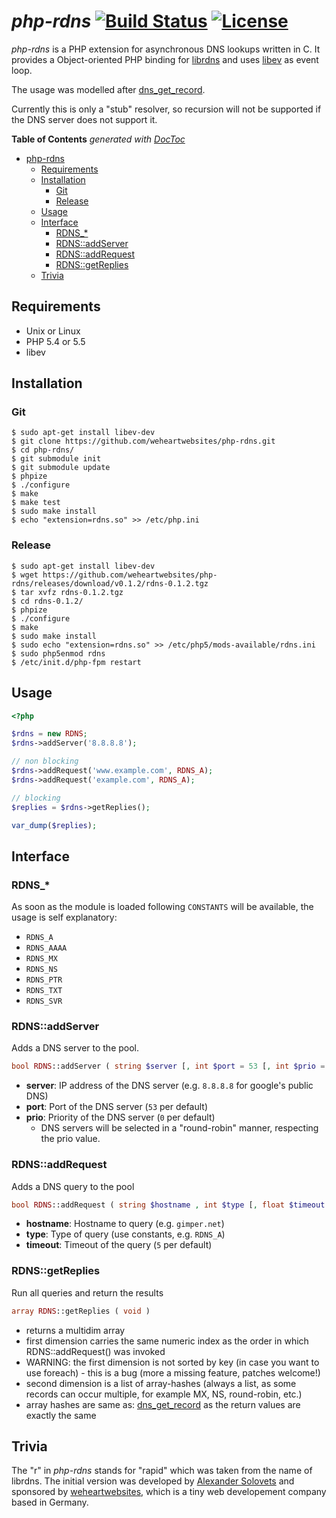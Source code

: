# *php-rdns* [![Build Status](https://travis-ci.org/weheartwebsites/php-rdns.svg?branch=master)](https://travis-ci.org/weheartwebsites/php-rdns) [![License](http://img.shields.io/badge/license-Apache--2.0-lightgrey.svg)](http://www.apache.org/licenses/LICENSE-2.0.html)

*php-rdns* is a PHP extension for asynchronous DNS lookups written in C. It provides a Object-oriented PHP binding for [librdns](https://github.com/vstakhov/librdns) and uses [libev](http://software.schmorp.de/pkg/libev.html) as event loop.

The usage was modelled after [dns_get_record](http://php.net/manual/en/function.dns-get-record.php).

Currently this is only a "stub" resolver, so recursion will not be supported if the DNS server does not support it.

**Table of Contents**  *generated with [DocToc](http://doctoc.herokuapp.com/)*

- [php-rdns  ](#user-content-php-rdns--)
	- [Requirements](#user-content-requirements)
	- [Installation](#user-content-installation)
		- [Git](#user-content-git)
		- [Release](#user-content-release)
	- [Usage](#user-content-usage)
	- [Interface](#user-content-interface)
		- [RDNS_*](#user-content-rdns_)
		- [RDNS::addServer](#user-content-rdnsaddserver)
		- [RDNS::addRequest](#user-content-rdnsaddrequest)
		- [RDNS::getReplies](#user-content-rdnsgetreplies)
	- [Trivia](#user-content-trivia)


## Requirements

 - Unix or Linux
 - PHP 5.4 or 5.5
 - libev


## Installation

### Git

```
$ sudo apt-get install libev-dev
$ git clone https://github.com/weheartwebsites/php-rdns.git
$ cd php-rdns/
$ git submodule init
$ git submodule update
$ phpize
$ ./configure
$ make
$ make test
$ sudo make install
$ echo "extension=rdns.so" >> /etc/php.ini
``` 

### Release

```
$ sudo apt-get install libev-dev
$ wget https://github.com/weheartwebsites/php-rdns/releases/download/v0.1.2/rdns-0.1.2.tgz
$ tar xvfz rdns-0.1.2.tgz
$ cd rdns-0.1.2/
$ phpize
$ ./configure
$ make
$ sudo make install
$ sudo echo "extension=rdns.so" >> /etc/php5/mods-available/rdns.ini
$ sudo php5enmod rdns
$ /etc/init.d/php-fpm restart
```


## Usage

```php
<?php

$rdns = new RDNS;
$rdns->addServer('8.8.8.8');

// non blocking
$rdns->addRequest('www.example.com', RDNS_A);
$rdns->addRequest('example.com', RDNS_A);

// blocking
$replies = $rdns->getReplies();

var_dump($replies);
``` 


## Interface


### RDNS_*

As soon as the module is loaded following `CONSTANTS` will be available, the usage is self explanatory:

- `RDNS_A`
- `RDNS_AAAA`
- `RDNS_MX`
- `RDNS_NS`
- `RDNS_PTR`
- `RDNS_TXT`
- `RDNS_SVR`


### RDNS::addServer

Adds a DNS server to the pool.

```php
bool RDNS::addServer ( string $server [, int $port = 53 [, int $prio = 0 ]] )
```

- **server**: IP address of the DNS server (e.g. `8.8.8.8` for google's public DNS)
- **port**: Port of the DNS server (`53` per default)
- **prio**: Priority of the DNS server (`0` per default)
	- DNS servers will be selected in a "round-robin" manner, respecting the prio value.



### RDNS::addRequest

Adds a DNS query to the pool

```php
bool RDNS::addRequest ( string $hostname , int $type [, float $timeout = 5 ]] )
```

- **hostname**: Hostname to query (e.g. `gimper.net`)
- **type**: Type of query (use constants, e.g. `RDNS_A`)
- **timeout**: Timeout of the query (`5` per default)


### RDNS::getReplies

Run all queries and return the results

```php
array RDNS::getReplies ( void )
```

- returns a multidim array
- first dimension carries the same numeric index as the order in which RDNS::addRequest() was invoked
- WARNING: the first dimension is not sorted by key (in case you want to use foreach) - this is a bug (more a missing feature, patches welcome!)
- second dimension is a list of array-hashes (always a list, as some records can occur multiple, for example MX, NS, round-robin, etc.)
- array hashes are same as: [dns_get_record](http://php.net/manual/en/function.dns-get-record.php) as the return values are exactly the same


## Trivia

The "r" in *php-rdns* stands for "rapid" which was taken from the name of librdns. The initial version was developed by [Alexander Solovets](https://github.com/mbait) and sponsored by
[weheartwebsites](http://www.weheartwebsites.de), which is a tiny web developement company based in Germany.
